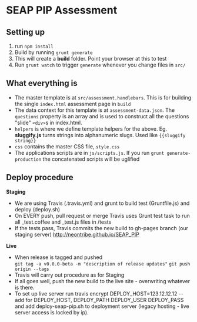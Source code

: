 # SEAP PIP Assessment

## Setting up

1. run `npm install`
2. Build by running `grunt generate`
3. This will create a **build** folder. Point your browser at this to test
4. Run `grunt watch` to trigger `generate` whenever you change files in `src/`

## What everything is

* The master template is at `src/assessment.handlebars`. This is for building the single `index.html` assessment page in `build`
* The data context for this template is at `assessment-data.json`. The `questions` property is an array and is used to construct all the questions "slide" `<div>`s in index.html.
* `helpers` is where we define template helpers for the above. Eg. **sluggify.js** turns strings into alphanumeric slugs. Used like `{{sluggify string}}`
* `css` contains the master CSS file, `style.css`
* The applications scripts are in `js/scripts.js`. If you run `grunt generate-production` the concatenated scripts will be uglified

## Deploy procedure

__Staging__
* We are using Travis (.travis.yml) and grunt to build test (Gruntfile.js) and deploy (deploy.sh)
* On EVERY push, pull request or merge Travis uses Grunt test task to run all _test.coffee and _test.js files in /tests
* If the tests pass, Travis commits the new build to gh-pages branch (our staging server) http://neontribe.github.io/SEAP_PIP

__Live__  
* When release is tagged and pushed  
`git tag -a v0.0.0-beta -m "description of release updates"`
`git push origin --tags`
* Travis will carry out procedure as for Staging
* If all goes well, push the new build to the live site - overwriting whatever is there.
* To set up live server run travis encrypt DEPLOY_HOST=123.12.12.12 --add for DEPLOY_HOST, DEPLOY_PATH DEPLOY_USER DEPLOY_PASS and add deploy-seap-pip.sh to deployment server (legacy hosting - live server access is locked by ip).
